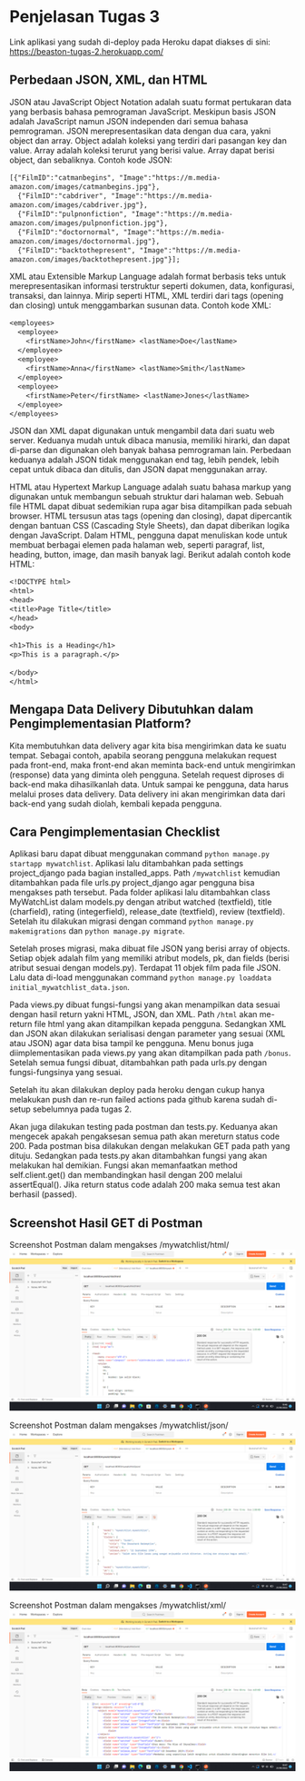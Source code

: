 # Penjelasan Tugas 3

Link aplikasi yang sudah di-deploy pada Heroku dapat diakses di sini:
https://beaston-tugas-2.herokuapp.com/

## Perbedaan JSON, XML, dan HTML
JSON atau JavaScript Object Notation adalah suatu format pertukaran data yang berbasis bahasa pemrograman JavaScript. Meskipun basis JSON adalah JavaScript namun JSON independen dari semua bahasa pemrograman. JSON merepresentasikan data dengan dua cara, yakni object dan array. Object adalah koleksi yang terdiri dari pasangan key dan value. Array adalah koleksi terurut yang berisi value. Array dapat berisi object, dan sebaliknya. Contoh kode JSON:
```
[{"FilmID":"catmanbegins", "Image":"https://m.media-amazon.com/images/catmanbegins.jpg"},
  {"FilmID":"cabdriver", "Image":"https://m.media-amazon.com/images/cabdriver.jpg"},
  {"FilmID":"pulpnonfiction", "Image":"https://m.media-amazon.com/images/pulpnonfiction.jpg"},
  {"FilmID":"doctornormal", "Image":"https://m.media-amazon.com/images/doctornormal.jpg"},
  {"FilmID":"backtothepresent", "Image":"https://m.media-amazon.com/images/backtothepresent.jpg"}];
```

XML atau Extensible Markup Language adalah format berbasis teks untuk merepresentasikan informasi terstruktur seperti dokumen, data, konfigurasi, transaksi, dan lainnya. Mirip seperti HTML, XML terdiri dari tags (opening dan closing) untuk menggambarkan susunan data. Contoh kode XML:
```
<employees>
  <employee>
    <firstName>John</firstName> <lastName>Doe</lastName>
  </employee>
  <employee>
    <firstName>Anna</firstName> <lastName>Smith</lastName>
  </employee>
  <employee>
    <firstName>Peter</firstName> <lastName>Jones</lastName>
  </employee>
</employees>
```

JSON dan XML dapat digunakan untuk mengambil data dari suatu web server. Keduanya mudah untuk dibaca manusia, memiliki hirarki, dan dapat di-parse dan digunakan oleh banyak bahasa pemrograman lain. Perbedaan keduanya adalah JSON tidak menggunakan end tag, lebih pendek, lebih cepat untuk dibaca dan ditulis, dan JSON dapat menggunakan array.

HTML atau Hypertext Markup Language adalah suatu bahasa markup yang digunakan untuk membangun sebuah struktur dari halaman web. Sebuah file HTML dapat dibuat sedemikian rupa agar bisa ditampilkan pada sebuah browser. HTML tersusun atas tags (opening dan closing), dapat dipercantik dengan bantuan CSS (Cascading Style Sheets), dan dapat diberikan logika dengan JavaScript. Dalam HTML, pengguna dapat menuliskan kode untuk membuat berbagai elemen pada halaman web, seperti paragraf, list, heading, button, image, dan masih banyak lagi. Berikut adalah contoh kode HTML:
```
<!DOCTYPE html>
<html>
<head>
<title>Page Title</title>
</head>
<body>

<h1>This is a Heading</h1>
<p>This is a paragraph.</p>

</body>
</html>
```

## Mengapa Data Delivery Dibutuhkan dalam Pengimplementasian Platform?
Kita membutuhkan data delivery agar kita bisa mengirimkan data ke suatu tempat. Sebagai contoh, apabila seorang pengguna melakukan request pada front-end, maka front-end akan meminta back-end untuk mengirimkan (response) data yang diminta oleh pengguna. Setelah request diproses di back-end maka dihasilkanlah data. Untuk sampai ke pengguna, data harus melalui proses data delivery. Data delivery ini akan mengirimkan data dari back-end yang sudah diolah, kembali kepada pengguna.

## Cara Pengimplementasian Checklist
Aplikasi baru dapat dibuat menggunakan command `python manage.py startapp mywatchlist`. Aplikasi lalu ditambahkan pada settings project_django pada bagian installed_apps. Path `/mywatchlist` kemudian ditambahkan pada file urls.py project_django agar pengguna bisa mengakses path tersebut. Pada folder aplikasi lalu ditambahkan class MyWatchList dalam models.py dengan atribut watched (textfield), title (charfield), rating (integerfield), release_date (textfield), review (textfield). Setelah itu dilakukan migrasi dengan command `python manage.py makemigrations` dan `python manage.py migrate`.

Setelah proses migrasi, maka dibuat file JSON yang berisi array of objects. Setiap objek adalah film yang memiliki atribut models, pk, dan fields (berisi atribut sesuai dengan models.py). Terdapat 11 objek film pada file JSON. Lalu data di-load menggunakan command `python manage.py loaddata initial_mywatchlist_data.json`.

Pada views.py dibuat fungsi-fungsi yang akan menampilkan data sesuai dengan hasil return yakni HTML, JSON, dan XML. Path `/html` akan me-return file html yang akan ditampilkan kepada pengguna. Sedangkan XML dan JSON akan dilakukan serialisasi dengan parameter yang sesuai (XML atau JSON) agar data bisa tampil ke pengguna. Menu bonus juga diimplementasikan pada views.py yang akan ditampilkan pada path `/bonus`. Setelah semua fungsi dibuat, ditambahkan path pada urls.py dengan fungsi-fungsinya yang sesuai.

Setelah itu akan dilakukan deploy pada heroku dengan cukup hanya melakukan push dan re-run failed actions pada github karena sudah di-setup sebelumnya pada tugas 2. 

Akan juga dilakukan testing pada postman dan tests.py. Keduanya akan mengecek apakah pengaksesan semua path akan mereturn status code 200. Pada postman bisa dilakukan dengan melakukan GET pada path yang dituju. Sedangkan pada tests.py akan ditambahkan fungsi yang akan melakukan hal demikian. Fungsi akan memanfaatkan method self.client.get() dan membandingkan hasil dengan 200 melalui assertEqual(). Jika return status code adalah 200 maka semua test akan berhasil (passed).

## Screenshot Hasil GET di Postman
Screenshot Postman dalam mengakses /mywatchlist/html/
![Postman HTML](/images/postman-html.png)

Screenshot Postman dalam mengakses /mywatchlist/json/
![Postman JSON](/images/postman-json.png)

Screenshot Postman dalam mengakses /mywatchlist/xml/
![Postman XML](/images/postman-xml.png)